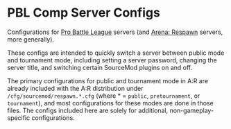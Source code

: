 # PBL Comp Server Configs
Configurations for [Pro Battle League](http://battleleague.com) servers (and [Arena: Respawn](https://github.com/Xerol/arena-respawn) servers, more generally).

These configs are intended to quickly switch a server between public mode and tournament mode, including setting a server password, changing the server title, and switching certain SourceMod plugins on and off.

The primary configurations for public and tournament mode in A:R are already included with the A:R distribution under `/cfg/sourcemod/respawn.*.cfg` (where \* =  `public`, `pretournament`, or `tournament`), and most configurations for these modes are done in those files. The configs included here are solely for additional, non-gameplay-specific configurations.
